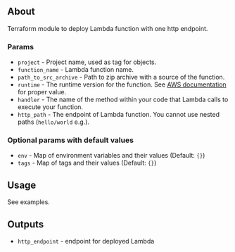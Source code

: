 ## About
Terraform module to deploy Lambda function with one http endpoint. 


### Params 
* `project` - Project name, used as tag for objects.
* `function_name` - Lambda function name.
* `path_to_src_archive` - Path to zip archive with a source of the function.
* `runtime` - The runtime version for the function. See [AWS documentation](https://docs.aws.amazon.com/lambda/latest/dg/API_CreateFunction.html#SSS-CreateFunction-request-Runtime) for proper value.
* `handler` - The name of the method within your code that Lambda calls to execute your function.
* `http_path` - The endpoint of Lambda function. You cannot use nested paths (`hello/world` e.g.). 

### Optional params with default values
* `env` - Map of environment variables and their values (Default: `{}`) 
* `tags` - Map of tags and their values (Default: `{}`)

## Usage

See examples.

## Outputs

* `http_endpoint` - endpoint for deployed Lambda